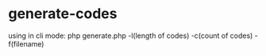 # generate-codes
using in cli mode:
php generate.php -l(length of codes) -c(count of codes) -f(filename)
